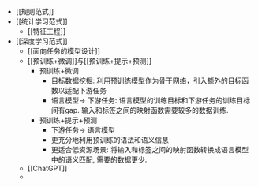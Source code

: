 - [[规则范式]]
- [[统计学习范式]]
	- [[特征工程]]
- [[深度学习范式]]
	- [[面向任务的模型设计]]
	- [[预训练+微调]]与[[预训练+提示+预测]]
		- 预训练+微调
			- 目标数据挖掘: 利用预训练模型作为骨干网络，引入额外的目标函数以适配下游任务
			- 语言模型-> 下游任务: 语言模型的训练目标和下游任务的训练目标间有gap. 输入和标签之间的映射函数需要较多的数据训练.
		- 预训练+提示+预测
			- 下游任务-> 语言模型
			- 更充分地利用预训练的语法和语义信息
			- 更适合低资源场景: 将输入和标签之间的映射函数转换成语言模型中的语义匹配, 需要的数据更少.
	- [[ChatGPT]]
	-
